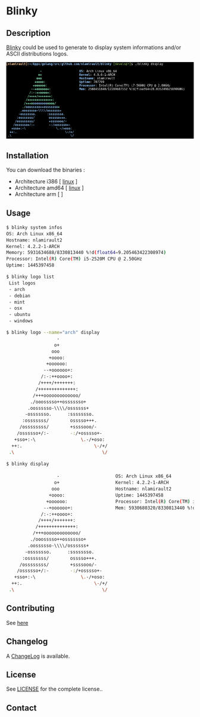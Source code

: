 Blinky
==========

## Description

[Blinky][] could be used to generate to display system informations
and/or ASCII distributions logos.

![Screenshot](blinky-0.3.0.png)

## Installation

You can download the binaries :

* Architecture i386 [ [linux](https://bintray.com/artifact/download/nlamirault/oss/helmsman-0.1.0_linux_386) ]
* Architecture amd64 [ [linux](https://bintray.com/artifact/download/nlamirault/oss/helmsman-0.1.0_linux_amd64) ]
* Architecture arm [ ]

## Usage

```bash
$ blinky system infos
OS: Arch Linux x86_64
Hostname: nlamirault2
Kernel: 4.2.2-1-ARCH
Memory: 5931634688/8330813440 %!d(float64=9.205463422308974)
Processor: Intel(R) Core(TM) i5-2520M CPU @ 2.50GHz
Uptime: 1445397458
```

```bash
$ blinky logo list
 List logos
 - arch
 - debian
 - mint
 - osx
 - ubuntu
 - windows
```

```bash
$ blinky logo --name="arch" display
                   -
                  o+
                 ooo
                +oooo:
               +oooooo:
              --+oooooo+:
             /:-:++oooo+:
            /++++/+++++++:
           /++++++++++++++:
          /+++ooooooooooooo/
         ./ooosssso++osssssso+
        .oossssso-\\\\/ossssss+
       -osssssso.      :ssssssso.
      :osssssss/        osssso+++.
     /ossssssss/        +ssssooo/-
    /ossssso+/:-        -:/+osssso+-
   +sso+:-\                 \.-/+oso:
  ++:.                           \-/+/
 .\                                 \/
```


```bash
$ blinky display

                   -                     OS: Arch Linux x86_64
                  o+                     Kernel: 4.2.2-1-ARCH
                 ooo                     Hostname: nlamirault2
                +oooo:                   Uptime: 1445397458
               +oooooo:                  Processor: Intel(R) Core(TM) i5-2520M CPU @ 2.50GHz
              --+oooooo+:                Mem: 5930680320/8330813440 %!d(float64=9.210920944593857)
             /:-:++oooo+:
            /++++/+++++++:
           /++++++++++++++:
          /+++ooooooooooooo/
         ./ooosssso++osssssso+
        .oossssso-\\\\/ossssss+
       -osssssso.      :ssssssso.
      :osssssss/        osssso+++.
     /ossssssss/        +ssssooo/-
    /ossssso+/:-        -:/+osssso+-
   +sso+:-\                 \.-/+oso:
  ++:.                           \-/+/
 .\                                 \/

```

## Contributing

See [here](CONTRIBUTING.md)


## Changelog

A [ChangeLog](ChangeLog.md) is available.


## License

See [LICENSE](LICENSE) for the complete license..


## Contact

[Blinky]: https://github.com/nlamirault/blinky
[COPYING]: https://github.com/nlamirault/blinky/blob/master/COPYING
[Issue tracker]: https://github.com/nlamirault/blinky/issues
